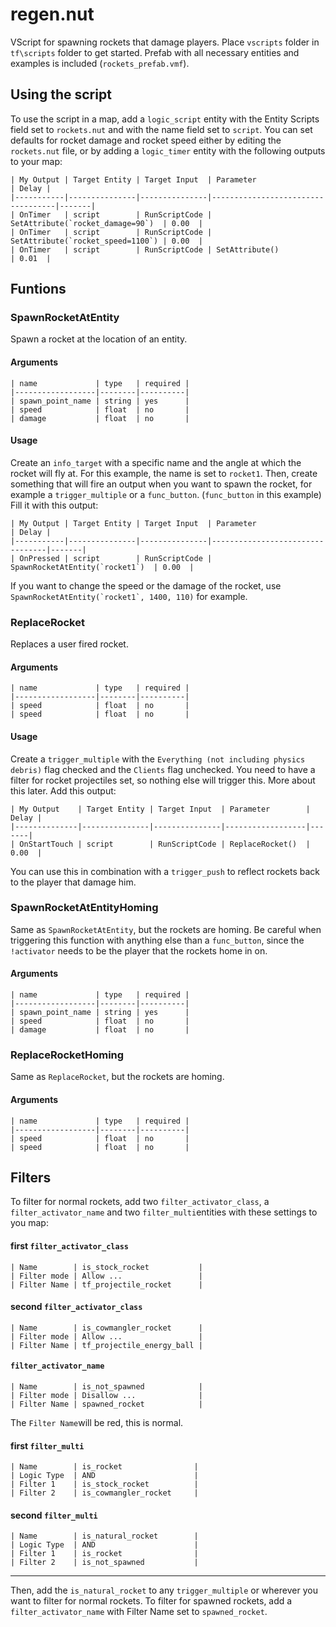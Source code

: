 # regen.nut

VScript for spawning rockets that damage players.
Place `vscripts` folder in `tf\scripts` folder to get started.
Prefab with all necessary entities and examples is included (`rockets_prefab.vmf`).

## Using the script

To use the script in a map, add a `logic_script` entity with the Entity Scripts field set to `rockets.nut` and with the name field set to `script`.
You can set defaults for rocket damage and rocket speed either by editing the `rockets.nut` file, or by adding a `logic_timer` entity with the following outputs to your map:
```
| My Output | Target Entity | Target Input  | Parameter                         | Delay |
|-----------|---------------|---------------|-----------------------------------|-------|
| OnTimer   | script        | RunScriptCode | SetAttribute(`rocket_damage=90`)  | 0.00  |
| OnTimer   | script        | RunScriptCode | SetAttribute(`rocket_speed=1100`) | 0.00  |
| OnTimer   | script        | RunScriptCode | SetAttribute()                    | 0.01  |
```


## Funtions

###  SpawnRocketAtEntity
Spawn a rocket at the location of an entity.

#### Arguments
```
| name             | type   | required |
|------------------|--------|----------|
| spawn_point_name | string | yes      |
| speed            | float  | no       |
| damage           | float  | no       |
```
#### Usage

Create an `info_target` with a specific name and the angle at which the rocket will fly at. For this example, the name is set to `rocket1`.
Then, create something that will fire an output when you want to spawn the rocket, for example a `trigger_multiple` or a `func_button`. (`func_button` in this example)
Fill it with this output:
```
| My Output | Target Entity | Target Input  | Parameter                       | Delay |
|-----------|---------------|---------------|---------------------------------|-------|
| OnPressed | script        | RunScriptCode | SpawnRocketAtEntity(`rocket1`)  | 0.00  |
```
If you want to change the speed or the damage of the rocket, use ``SpawnRocketAtEntity(`rocket1`, 1400, 110)`` for example.

### ReplaceRocket

Replaces a user fired rocket.
#### Arguments
```
| name             | type   | required |
|------------------|--------|----------|
| speed            | float  | no       |
| speed            | float  | no       |
```
#### Usage

Create a `trigger_multiple` with the `Everything (not including physics debris)` flag checked and the `Clients` flag unchecked. You need to have a filter for rocket projectiles set, so nothing else will trigger this. More about this later.
Add this output:
```
| My Output    | Target Entity | Target Input  | Parameter        | Delay |
|--------------|---------------|---------------|------------------|-------|
| OnStartTouch | script        | RunScriptCode | ReplaceRocket()  | 0.00  |
```
You can use this in combination with a `trigger_push` to reflect rockets back to the player that damage him.

### SpawnRocketAtEntityHoming
Same as `SpawnRocketAtEntity`, but the rockets are homing.
Be careful when triggering this function with anything else than a `func_button`, since the `!activator` needs to be the player that the rockets home in on.
#### Arguments
```
| name             | type   | required |
|------------------|--------|----------|
| spawn_point_name | string | yes      |
| speed            | float  | no       |
| damage           | float  | no       |
```
### ReplaceRocketHoming
Same as `ReplaceRocket`, but the rockets are homing.
#### Arguments
```
| name             | type   | required |
|------------------|--------|----------|
| speed            | float  | no       |
| speed            | float  | no       |
```

## Filters
To filter for normal rockets, add two `filter_activator_class`, a `filter_activator_name` and two `filter_multi`entities with these settings to you map:

#### first `filter_activator_class`
```
| Name        | is_stock_rocket           |
| Filter mode | Allow ...                 |
| Filter Name | tf_projectile_rocket      |
```
#### second `filter_activator_class`
```
| Name        | is_cowmangler_rocket      |
| Filter mode | Allow ...                 |
| Filter Name | tf_projectile_energy_ball |
```
#### `filter_activator_name`
```
| Name        | is_not_spawned            |
| Filter mode | Disallow ...              |
| Filter Name | spawned_rocket            |
```
The `Filter Name`will be red, this is normal.
#### first `filter_multi`
```
| Name        | is_rocket                |
| Logic Type  | AND                      |
| Filter 1    | is_stock_rocket          |
| Filter 2    | is_cowmangler_rocket     |
```
#### second `filter_multi`
```
| Name        | is_natural_rocket        |
| Logic Type  | AND                      |
| Filter 1    | is_rocket                |
| Filter 2    | is_not_spawned           |
```
---
Then, add the `is_natural_rocket` to any `trigger_multiple` or wherever you want to filter for normal rockets.
To filter for spawned rockets, add a `filter_activator_name` with Filter Name set to `spawned_rocket`.
